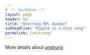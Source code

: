 ```yaml
---
# -*- markdown -*-
layout: page
header: no
title: "Unstrung RPL daemon"
subheadline: "Ripple is a nice song"
permalink: /unstrung/
---
```


More details about [unstrung](http://unstrung.sandelman.ca/)


